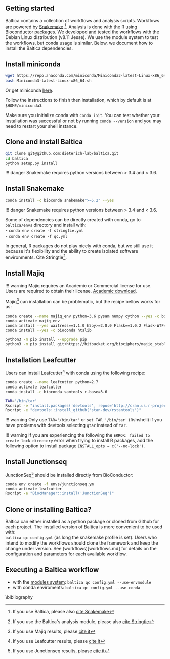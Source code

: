 ## Getting started

Baltica contains a collection of workflows and analysis scripts. Workflows are powered by [Snakemake](https://snakemake.readthedocs.io/en/stable/) [^1]. Analysis is done with the R using Bioconductor packages. 
We developed and tested the workflows with the Debian Linux distribution (v8.11 Jesse). 
We use the module system to test the workflows, but conda usage is similar. 
Below, we document how to install the Baltica dependencies. 

## Install miniconda

```bash
wget https://repo.anaconda.com/miniconda/Miniconda3-latest-Linux-x86_64.sh
bash Miniconda3-latest-Linux-x86_64.sh
```  

Or get miniconda [here](https://docs.conda.io/en/latest/miniconda.html). 

Follow the instructions to finish then installation, which by default is at `$HOME/miniconda3`.

Make sure you initialize conda with `conda init`.
You can test whether your installation was successful or not by running `conda --version` and you may need to restart your shell instance. 

## Clone and install Baltica

```bash
git clone git@github.com:dieterich-lab/baltica.git
cd baltica
python setup.py install
```


!!! danger
    Snakemake requires python versions between > 3.4 and < 3.6.


## Install Snakemake 
```bash
conda install -c bioconda snakemake">=5.2" --yes
```

!!! danger
    Snakemake requires python versions between > 3.4 and < 3.6.

Some of dependencies can be directly created with conda, go to `baltica/envs` directory and install with:  
    - `conda env create -f stringtie.yml`  
    - `conda env create -f qc.yml`  

In general, R packages do not play nicely with conda, but we still use it because it's flexibility and the ability to 
create isolated software environments.
Cite Stringtie[^5].

## Install Majiq 

!!! warning
    Majiq requires an Academic or Commercial license for use. Users are required to obtain their license. [Academic download](https://majiq.biociphers.org/app_download/).

Majiq[^2] can installation can be problematic, but the recipe bellow works for us:

```bash
conda create --name majiq_env python=3.6 pysam numpy cython --yes -c bioconda
conda activate majiq_env
conda install --yes waitress==1.1.0 h5py>=2.8.0 Flask==1.0.2 Flask-WTF==0.14.2 GitPython>=2.1.11 gunicorn==19.9.0 psutil>=5.4.8 h5py>=2.8.0 scipy>=1.1.0
conda install --yes -c bioconda htslib 

python3 -m pip install --upgrade pip
python3 -m pip install git+https://bitbucket.org/biociphers/majiq_stable.git#egg=majiq
```

## Installation Leafcutter

Users can install Leafcutter[^3] with conda using the following recipe: 

```bash
conda create --name leafcutter python=2.7
conda activate leafcutter
conda install -c bioconda samtools r-base=3.6

TAR='/bin/tar'
Rscript -e "install.packages('devtools', repos='http://cran.us.r-project.org')"
Rscript -e "devtools::install_github('stan-dev/rstantools')"
```
<!-- R CMD INSTALL --no-lock <pkg> -->

!!! warning
    Only use `TAR='/bin/tar'` or `set TAR '/bin/tar'` (fishshell) if you have problems with devtools selecting `gtar` instead of `tar`.


!!! warning
    If you are experiencing the following the `ERROR: failed to create lock directory` error when trying to install R packages, add the following option to install.package `INSTALL_opts = c('--no-lock')`.

## Install Junctionseq

JunctionSeq[^4] should be installed directly from BioConductor:

```bash
conda env create -f envs/junctionseq.ym
conda activate leafcutter
Rscript -e "BiocManager::install('JunctionSeq')"
```

## Clone or installing Baltica?
Baltica can either installed as a python package or cloned from Github for each project.
The installed version of Baltica is more convenient to be used with:  
`baltica qc config.yml`
(as long the snakemake profile is set).
Users who intend to modify the workflows should clone the framework and keep the change under version. 
See (workflows)[workflows.md] for details on the configuration and parameters for each available workflow.

## Executing a Baltica workflow

* with the [modules system](https://modules.readthedocs.io/en/latest/index.html):
    `baltica qc config.yml --use-envmodule`
* with conda enviroments:
    `baltica qc config.yml --use-conda`

[^1]: If you use Baltica, please also [cite Snakemake](https://bioinformatics.oxfordjournals.org/content/28/19/2520)
[^2]: If you use Majiq results, please [cite it]( https://elifesciences.org/articles/11752)
[^3]: If you use Leafcutter results, please [cite it](https://www.nature.com/articles/s41588-017-0004-9)
[^4]: If you use Junctionseq results, please [cite it](http://nar.oxfordjournals.org/content/early/2016/06/07/nar.gkw501.full)
[^5]: If you use the Baltica's analysis module, please also [cite Stringtie](http://www.nature.com/nbt/journal/vaop/ncurrent/full/nbt.3122.html)

\bibliography

